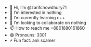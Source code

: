 - 👋 Hi, I’m @zarifchowdhury71
- 👀 I’m interested in nothing
- 🌱 I’m currently learning c++
- 💞️ I’m looking to collaborate on nothing
- 📫 How to reach me +8801880161860
- 😄 Pronouns: 3301
- ⚡ Fun fact: ami scamer

<!---
zarifchowdhury71/zarifchowdhury71 is a ✨ special ✨ repository because its `README.md` (this file) appears on your GitHub profile.
You can click the Preview link to take a look at your changes.
--->
